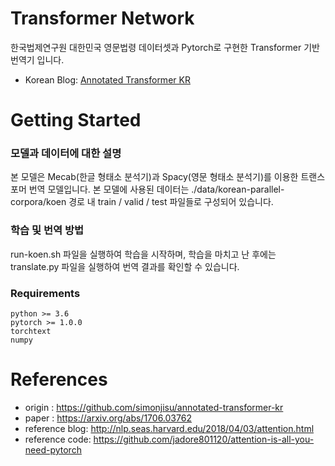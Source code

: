 # Transformer Network

한국법제연구원 대한민국 영문법령 데이터셋과 Pytorch로 구현한 Transformer 기반 번역기 입니다.

* Korean Blog: [Annotated Transformer KR](https://www.notion.so/simonjisu/Attention-Is-All-You-Need-5944fbf370ab46b091eeb64453ac3af5)

# Getting Started

### 모델과 데이터에 대한 설명
본 모델은 Mecab(한글 형태소 분석기)과 Spacy(영문 형태소 분석기)를 이용한 트랜스포머 번역 모델입니다.
본 모델에 사용된 데이터는 ./data/korean-parallel-corpora/koen 경로 내 train / valid / test 파일들로 구성되어 있습니다.

### 학습 및 번역 방법
run-koen.sh 파일을 실행하여 학습을 시작하며, 학습을 마치고 난 후에는 translate.py 파일을 실행하여 번역 결과를 확인할 수 있습니다.

### Requirements

```
python >= 3.6
pytorch >= 1.0.0
torchtext
numpy
```

# References

* origin : https://github.com/simonjisu/annotated-transformer-kr
* paper : https://arxiv.org/abs/1706.03762
* reference blog: http://nlp.seas.harvard.edu/2018/04/03/attention.html
* reference code: https://github.com/jadore801120/attention-is-all-you-need-pytorch

